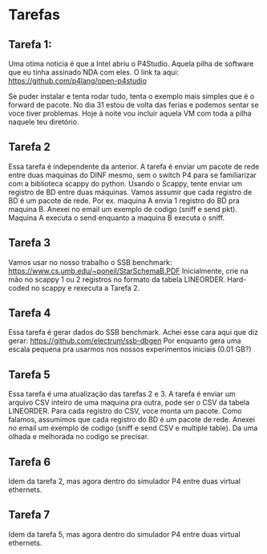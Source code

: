 # Tarefas

## Tarefa 1:
Uma otima noticia é que a Intel abriu o P4Studio. Aquela pilha de software que eu tinha assinado NDA com eles.  O link ta aqui: https://github.com/p4lang/open-p4studio

Se puder instalar e tenta rodar tudo, tenta o exemplo mais simples que é o forward de pacote. No dia 31 estou de volta das ferias e podemos sentar se voce tiver problemas. Hoje à noite vou incluir aquela VM com toda a pilha naquele teu diretório.

## Tarefa 2
Essa tarefa é independente da anterior. A tarefa é enviar um pacote de rede entre duas maquinas do DINF mesmo, sem o switch P4 para se familiarizar com a biblioteca scappy do python. 
Usando o Scappy, tente enviar um registro de BD entre duas máquinas. Vamos assumir que cada registro de BD é um pacote de rede. Por ex. maquina A envia 1 registro do BD pra maquina B. Anexei no email um exemplo de codigo (sniff e send pkt).
Maquina A executa o send enquanto a maquina B executa o sniff.

## Tarefa 3
Vamos usar no nosso trabalho o SSB benchmark: https://www.cs.umb.edu/~poneil/StarSchemaB.PDF
Inicialmente, crie na mão no scappy 1 ou 2 registros no formato da tabela LINEORDER. Hard-coded no scappy e rexecuta a Tarefa 2.

## Tarefa 4
Essa tarefa é gerar dados do SSB benchmark. Achei esse cara aqui que diz gerar: https://github.com/electrum/ssb-dbgen
Por enquanto gera uma escala pequena pra usarmos nos nossos experimentos iniciais (0.01 GB?)

## Tarefa 5
Essa tarefa é uma atualização das tarefas 2 e 3. A tarefa é enviar um arquivo CSV inteiro de uma maquina pra outra, pode ser o CSV da tabela LINEORDER. Para cada registro do CSV, voce monta um pacote. Como falamos, assumimos que cada registro do BD é um pacote de rede.
Anexei no email um exemplo de codigo (sniff e send CSV e multiple table). Da uma olhada e melhorada no codigo se precisar.

## Tarefa 6
Idem da tarefa 2, mas agora dentro do simulador P4 entre duas virtual ethernets. 

## Tarefa 7
Idem da tarefa 5, mas agora dentro do simulador P4 entre duas virtual ethernets. 